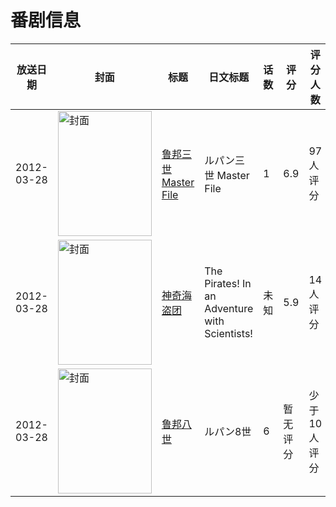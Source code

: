# 番剧信息

|放送日期|封面|标题|日文标题|话数|评分|评分人数|
|---|---|---|---|---|---|---|
|2012-03-28|<img src="//lain.bgm.tv/pic/cover/c/a6/20/49314_7IVpr.jpg" alt="封面" style="width:150px;height:200px;object-fit:cover;">|[鲁邦三世 Master File](https://bangumi.tv/subject/49314)|ルパン三世 Master File|1|6.9|97人评分|
|2012-03-28|<img src="//lain.bgm.tv/pic/cover/c/6c/b9/56416_c3K79.jpg" alt="封面" style="width:150px;height:200px;object-fit:cover;">|[神奇海盗团](https://bangumi.tv/subject/56416)|The Pirates! In an Adventure with Scientists!|未知|5.9|14人评分|
|2012-03-28|<img src="//lain.bgm.tv/pic/cover/c/6b/43/278938_NITEi.jpg" alt="封面" style="width:150px;height:200px;object-fit:cover;">|[鲁邦八世](https://bangumi.tv/subject/278938)|ルパン8世|6|暂无评分|少于10人评分|
